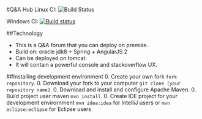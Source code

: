 #Q&amp;A Hub
Linux CI: ![Build Status](https://travis-ci.org/marikth/QnAHub.svg?branch=master)

Windows CI: [![Build status](https://ci.appveyor.com/api/projects/status/ighdmon45xvwrx2i/branch/master?svg=true)](https://ci.appveyor.com/project/marikth/qnahub/branch/master)

##Technology
* This is a Q&A forum that you can deploy on premise.
* Build on: oracle jdk8 + Spring + AngularJS 2
* Can be deployed on tomcat.
* It will contain a powerful console and stackoverflow UX.


##Installing development environment 
0. Create your own fork `fork repository`.
0. Download your fork to your computer `git clone [your repository name]`.
0. Download and install and configure Apache Maven.
0. Build project user maven `mvn install`.
0. Create IDE project for your development envirornment `mvn idea:idea` for IntelliJ users or `mvn eclipse:eclipse` for Eclipse users

